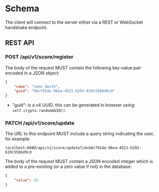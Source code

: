 # Schema

The client will connect to the server either via a REST or WebSocket handshake endpoint.

## REST API

### POST /api/v1/score/register

The body of the request MUST contain the following key-value pair encoded in a JSON object: 

```json
{
    "name": "John Smith",
    "guid": "b8cf914e-96ea-4521-b293-619c55b6d9cd" 
}
```

- "guid": is a v4 UUID, this can be generated in browser using: `self.crypto.randomUUID()`.

### PATCH /api/v1/score/update

The URL to this endpoint MUST include a query string indicating the user, for example:

`localhost:8080/api/v1/score/update?id=b8cf914e-96ea-4521-b293-619c55b6d9cd`

The body of the request MUST contain a JSON encoded integer which is added to a pre-existing (or a zero value if not) in the database:

```json
{
    "value": 42
}
```